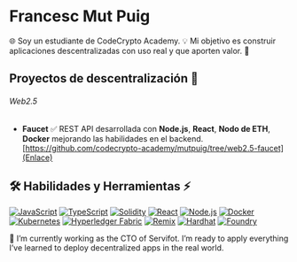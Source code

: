 # Francesc Mut Puig

:globe_with_meridians: Soy un estudiante de CodeCrypto Academy. :bulb: Mi objetivo es construir aplicaciones descentralizadas con uso real y que aporten valor. :100:

## Proyectos de descentralización :rocket:

###### Web2.5
- **Faucet** ✅
  REST API desarrollada con **Node.js**, **React**, **Nodo de ETH**, **Docker** mejorando las habilidades en el backend.  
  [https://github.com/codecrypto-academy/mutpuig/tree/web2.5-faucet](Enlace)
<!--
- **Cesta**  ✅
  Full-stack application with secure authentication and data management, built in a collaborative environment.  
  [Repository Link](URL)

###### Web3 
- **Oracle**  🚧
  Smart contract in **Solidity** integrated into a dApp for decentralized asset management.  
  [Repository Link](URL)

- **Wallet** 🚧
  A comprehensive dApp, developed as a team, covering everything from blockchain integration to front-end deployment.  
  [Repository Link](URL)
-->

## 🛠️ Habilidades y Herramientas :zap:

[![JavaScript](https://img.shields.io/badge/JavaScript-F7DF1E?style=for-the-badge&logo=javascript&logoColor=black)](https://developer.mozilla.org/en-US/docs/Web/JavaScript) [![TypeScript](https://img.shields.io/badge/TypeScript-3178C6?style=for-the-badge&logo=typescript&logoColor=white)](https://www.typescriptlang.org/) [![Solidity](https://img.shields.io/badge/Solidity-363636?style=for-the-badge&logo=solidity&logoColor=white)](https://docs.soliditylang.org/en/v0.8.11/) [![React](https://img.shields.io/badge/React-61DAFB?style=for-the-badge&logo=react&logoColor=black)](https://reactjs.org/) [![Node.js](https://img.shields.io/badge/Node.js-339933?style=for-the-badge&logo=nodedotjs&logoColor=white)](https://nodejs.org/) [![Docker](https://img.shields.io/badge/Docker-2496ED?style=for-the-badge&logo=docker&logoColor=white)](https://www.docker.com/) [![Kubernetes](https://img.shields.io/badge/Kubernetes-326CE5?style=for-the-badge&logo=kubernetes&logoColor=white)](https://kubernetes.io/) [![Hyperledger Fabric](https://img.shields.io/badge/Hyperledger%20Fabric-2F3134?style=for-the-badge&logo=hyperledger&logoColor=white)](https://www.hyperledger.org/use/fabric) [![Remix](https://img.shields.io/badge/Remix-000000?style=for-the-badge&logo=remix&logoColor=white)](https://remix.ethereum.org/) [![Hardhat](https://img.shields.io/badge/Hardhat-FFF200?style=for-the-badge&logo=hardhat&logoColor=black&logo=https%3A%2F%2Fmiro.medium.com%2Fv2%2F0%2F-B8dzddK9QVUrV5_.png)](https://hardhat.org/) [![Foundry](https://img.shields.io/badge/Foundry-522A5C?style=for-the-badge&logo=foundry&logoColor=white&logo=https%3A%2F%2Favatars.githubusercontent.com%2Fu%2F99892494%3Fs%3D280%26v%3D4)](https://book.getfoundry.sh/)



🔭 I’m currently working as the CTO of Servifot. I’m ready to apply everything I’ve learned to deploy decentralized apps in the real world.

<!--- 👯 I’m looking to collaborate on ...
- 🤔 I’m looking for help with ...
- 💬 Ask me about ...
- 📫 How to reach me: ...
- 😄 Pronouns: ...
- ⚡ Fun fact: ...
-->
